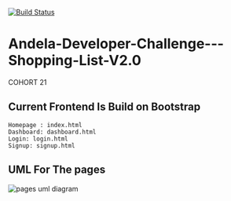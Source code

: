 [![Build Status](https://travis-ci.org/parseendavid/Andela-Developer-Challenge---Shopping-List-V2.0.svg?branch=ch-creating-and-integrating-flask-2098487)](https://travis-ci.org/parseendavid/Andela-Developer-Challenge---Shopping-List-V2.0)

# Andela-Developer-Challenge---Shopping-List-V2.0

COHORT 21

## Current Frontend Is Build on Bootstrap

    Homepage : index.html
    Dashboard: dashboard.html
    Login: login.html
    Signup: signup.html

## UML For The pages

![pages uml diagram](https://github.com/parseendavid/Andela-Developer-Challenge---Shopping-List-V2.0/raw/0a9e17c0627b9e75fe145a43d5546a50d3ce7ebc/uml_diagrams/pages.png)
